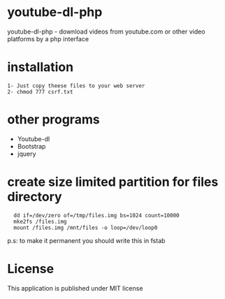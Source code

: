 # youtube-dl-php
youtube-dl-php - download videos from youtube.com or other video platforms by a php interface

# installation
```
1- Just copy theese files to your web server
2- chmod 777 csrf.txt
```

# other programs
- Youtube-dl
- Bootstrap
- jquery

# create size limited partition for files directory
```
  dd if=/dev/zero of=/tmp/files.img bs=1024 count=10000
  mke2fs /files.img
  mount /files.img /mnt/files -o loop=/dev/loop0
```
p.s: to make it permanent you should write this in fstab


# License
This application is published under MIT license
